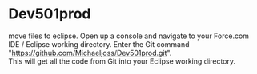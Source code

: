 Dev501prod
==========
move files to eclipse. 
Open up a console and navigate to your Force.com IDE / Eclipse working directory.
Enter the Git command "https://github.com/Michaeljoss/Dev501prod.git".  
 This will get all the code from Git into your Eclipse working directory.
